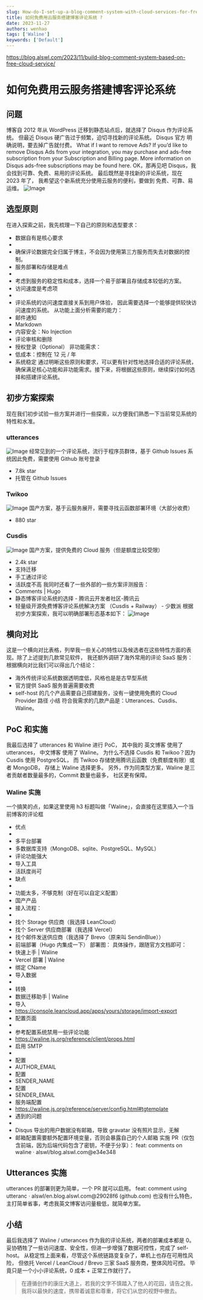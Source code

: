 ```yaml
---
slug: How-do-I-set-up-a-blog-comment-system-with-cloud-services-for-free?
title: 如何免费用云服务搭建博客评论系统 ?
date: 2023-11-27
authors: wenhao
tags: ['Waline']
keywords: ['Default']
---
```

https://blog.alswl.com/2023/11/build-blog-comment-system-based-on-free-cloud-service/ 

# 如何免费用云服务搭建博客评论系统

## 问题

<!-- truncate -->

博客自 2012 年从 WordPress 迁移到静态站点后，就选择了 Disqus 作为评论系统。 但最近 Disqus 硬广告过于频繁，迫切寻找新的评论系统。 
Disqus 官方  明确说明，要去掉广告就付费。 
What if I want to remove Ads? If you’d like to remove Disqus Ads from your integration, you may purchase and ads-free subscription from your Subscription and Billing page. More information on Disqus ads-free subscriptions may be found here. 
OK，那再见吧 Disqus，我会找到可靠、免费、易用的评论系统。 最后既然是寻找新的评论系统，现在 2023 年了， 我希望这个新系统充分使用云服务的便利，要做到 免费、可靠、易运维。 
![Image](https://prod-files-secure.s3.us-west-2.amazonaws.com/b0012720-ccd1-41ef-9ca9-02f55a45f30f/3f98f17a-e8b5-4714-9b0f-94bf9f255b33/no-disqus-twitter.png?X-Amz-Algorithm=AWS4-HMAC-SHA256&X-Amz-Content-Sha256=UNSIGNED-PAYLOAD&X-Amz-Credential=AKIAT73L2G45HZZMZUHI%2F20231127%2Fus-west-2%2Fs3%2Faws4_request&X-Amz-Date=20231127T061303Z&X-Amz-Expires=3600&X-Amz-Signature=7bd765953972c63eb4ae9725139776c759d7b552a12f9691059822088fd77a14&X-Amz-SignedHeaders=host&x-id=GetObject)
## 选型原则

<!-- truncate -->

在进入探索之前，我先梳理一下自己的原则和选型要求： 
- 数据自有是核心要求 
- 
- 确保评论数据完全归属于博主，不会因为使用第三方服务而失去对数据的控制。
- 服务部署和存储是难点 
- 
- 考虑到服务的稳定性和成本，选择一个易于部署且存储成本较低的方案。
- 访问速度是考虑项 
- 
- 评论系统的访问速度直接关系到用户体验， 因此需要选择一个能够提供较快访问速度的系统。
从功能上面分析需要的能力： 
- 邮件通知
- Markdown
- 内容安全：No Injection
- 评论审核和删除
- 授权登录（Optional）
非功能需求： 
- 低成本：控制在 12 元 / 年
- 系统稳定
通过明晰这些原则和要求，可以更有针对性地选择合适的评论系统，确保满足核心功能和非功能需求。接下来，将根据这些原则，继续探讨如何选择和搭建评论系统。 
## 初步方案探索

<!-- truncate -->

现在我们初步试验一些方案并进行一些探索，以方便我们熟悉一下当前常见系统的特性和水准。 
### utterances

![Image](https://prod-files-secure.s3.us-west-2.amazonaws.com/b0012720-ccd1-41ef-9ca9-02f55a45f30f/10fd8428-e22c-4eb8-8416-93d28f8dc3ef/utterances.png?X-Amz-Algorithm=AWS4-HMAC-SHA256&X-Amz-Content-Sha256=UNSIGNED-PAYLOAD&X-Amz-Credential=AKIAT73L2G45HZZMZUHI%2F20231127%2Fus-west-2%2Fs3%2Faws4_request&X-Amz-Date=20231127T061303Z&X-Amz-Expires=3600&X-Amz-Signature=d9a79b567cabd86b790103a2c928199e04648a1e6e4d8682140b312a1448f64a&X-Amz-SignedHeaders=host&x-id=GetObject)
经常见到的一个评论系统，流行于程序员群体，基于 Github Issues 系统因此免费，需要使用 Github 账号登录 
- 7.8k star
- 托管在 Github Issues
### Twikoo

![Image](https://prod-files-secure.s3.us-west-2.amazonaws.com/b0012720-ccd1-41ef-9ca9-02f55a45f30f/5916c096-d70c-4384-bdaf-f2db4c8f2a62/twikoo.png?X-Amz-Algorithm=AWS4-HMAC-SHA256&X-Amz-Content-Sha256=UNSIGNED-PAYLOAD&X-Amz-Credential=AKIAT73L2G45HZZMZUHI%2F20231127%2Fus-west-2%2Fs3%2Faws4_request&X-Amz-Date=20231127T061303Z&X-Amz-Expires=3600&X-Amz-Signature=595521589ccb151e453847c79cb5027274c88d8eaa4f731d766b1192a3d44bbd&X-Amz-SignedHeaders=host&x-id=GetObject)
国产方案，基于云服务展开，需要寻找云函数部署环境（大部分收费） 
- 880 star
### Cusdis

![Image](https://prod-files-secure.s3.us-west-2.amazonaws.com/b0012720-ccd1-41ef-9ca9-02f55a45f30f/0d78279b-b23d-48b7-937a-f8fc077f1cee/cusdis.png?X-Amz-Algorithm=AWS4-HMAC-SHA256&X-Amz-Content-Sha256=UNSIGNED-PAYLOAD&X-Amz-Credential=AKIAT73L2G45HZZMZUHI%2F20231127%2Fus-west-2%2Fs3%2Faws4_request&X-Amz-Date=20231127T061303Z&X-Amz-Expires=3600&X-Amz-Signature=9345fe18274b67dc0ff62d2d9d1e623e73b391f9f5f9949e2ba69971ca864f2b&X-Amz-SignedHeaders=host&x-id=GetObject)
国产方案，提供免费的 Cloud 服务（但是额度比较受限） 
- 2.4k star
- 支持迁移
- 手工通过评论
- 活跃度不高
我同时还看了一些外部的一些方案评测报告： 
- Comments | Hugo
- 静态博客评论系统的选择 - 腾讯云开发者社区-腾讯云
- 轻量级开源免费博客评论系统解决方案 （Cusdis + Railway） - 少数派
根据初步方案探索，我可以明确部署形态基本如下： 
![Image](https://prod-files-secure.s3.us-west-2.amazonaws.com/b0012720-ccd1-41ef-9ca9-02f55a45f30f/0f9b7dfa-8de4-4734-b8ee-fdb4cb4edffa/comment-system-deploy-diagram.png?X-Amz-Algorithm=AWS4-HMAC-SHA256&X-Amz-Content-Sha256=UNSIGNED-PAYLOAD&X-Amz-Credential=AKIAT73L2G45HZZMZUHI%2F20231127%2Fus-west-2%2Fs3%2Faws4_request&X-Amz-Date=20231127T061303Z&X-Amz-Expires=3600&X-Amz-Signature=0262e2387096510f6b725def575cb9aee30e061d118e0da542935ddbbe477279&X-Amz-SignedHeaders=host&x-id=GetObject)
## 横向对比

<!-- truncate -->

这是一个横向对比表格，列举我一些关心的特性以及候选者在这些特性方面的表现。除了上述提到几款常见软件， 我还额外调研了海外常用的评论 SaaS 服务： 
根据横向对比我们可以得出几个结论： 
- 海外传统评论系统数据透明度低，风格也是是古早型系统
- 官方提供 SaaS 服务普遍需要收费
- self-host 的几个产品需要自己搭建服务，没有一键使用免费的 Cloud Provider 路径
小结 
符合我需求的几款产品是：Utterances、Cusdis、Waline。 
## PoC 和实施

<!-- truncate -->

我最后选择了 utterances 和 Waline 进行 PoC， 其中我的 英文博客 使用了 utterances，  中文博客 使用了 Waline。 
为什么不选择 Cusdis 和 Twikoo？因为 Cusdis 使用 PostgreSQL， 而 Twikoo 存储使用腾讯云函数（免费额度有限）或者 MongoDB， 存储上 Waline 选择更多。 另外，作为同类型方案，Waline 是三者贡献者数量最多的，Commit 数量也最多， 社区更有保障。 
### Waline 实施

一个搞笑的点，如果这里使用 h3 标题叫做「Waline」，会直接在这里插入一个当前博客的评论框 
- 优点 
- 
- 多平台部署
- 多数据库支持（MongoDB、sqlite、PostgreSQL、MySQL）
- 评论功能强大
- 导入工具
- 活跃度尚可
- 缺点 
- 
- 功能太多，不够克制（好在可以自定义配置）
- 国产产品
- 接入流程： 
- 
- 找个 Storage 供应商（我选择 LeanCloud）
- 找个 Server 供应商部署（我选择 Vercel）
- 找个邮件发送供应商（我选择了 Brevo（原来叫 SendinBlue））
- 前端部署（Hugo 内集成一下）
部署图： 
具体操作，跟随官方文档即可： 
- 快速上手 | Waline
- Vercel 部署 | Waline
- 绑定 CName
- 导入数据 
- 
- 转换 
- 数据迁移助手 | Waline
- 导入 
- https://console.leancloud.app/apps/yours/storage/import-export
- 配置页面 
- 
- 参考配置系统禁用一些评论功能 
- https://waline.js.org/reference/client/props.html
- 启用 SMTP 
- 
- 配置 
- AUTHOR_EMAIL
- 配置 
- SENDER_NAME
- 配置 
- SENDER_EMAIL
- 服务端配置 
- https://waline.js.org/reference/server/config.html#tgtemplate
- 遇到的问题 
- 
- Disqus 导出的用户数据没有邮箱，导致 gravatar 没有照片显示，无解
- 邮箱配置需要额外配置环境变量，否则会暴露自己的个人邮箱
实施 PR（仅包含前端，因为后端代码包含了密钥，不便于分享）：  feat: comments on waline · alswl/blog.alswl.com@e34e348 
## Utterances 实施

<!-- truncate -->

utterances 的部署则更为简单，一个 PR 就可以启用。  feat: comment using utteranc · alswl/en.blog.alswl.com@29028f6 (github.com) 
也没有什么特色，主打简单省事，考虑我英文博客访问量极低，就简单方案。 
## 小结

<!-- truncate -->

最后我选择了 Waline / utterances 作为我的评论系统，两者的部署成本都是 0。 
妥协牺牲了一些访问速度、安全性，但进一步增强了数据可控性，完成了 self-host。 从稳定性上面来看，尽管这个系统链路变复杂了，单机上也存在可用性风险， 但依托 Vercel / LeanCloud / Brevo 三家 SaaS 服务商，整体风险可控。 
毕竟只是一个小小评论系统，0 成本 + 正常工作就行了。 



 > 在遵循创作的康庄大道上，若我的文字不慎踏入了他人的花园，请告之我，我将以最快的速度，携带着诚意和尊重，将它们从您的视野中撤去。
